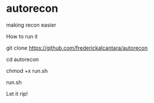 # autorecon
making recon easier

How to run it

git clone https://github.com/frederickalcantara/autorecon 

cd autorecon

chmod +x run.sh

run.sh <url>

Let it rip!
